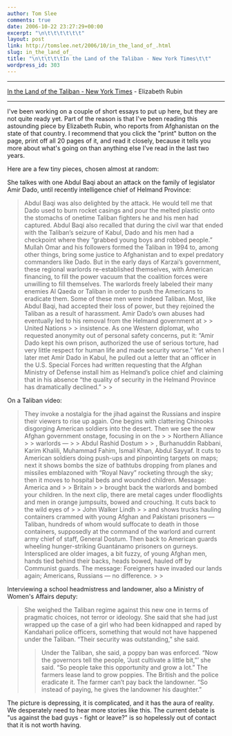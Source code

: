 ```yaml
---
author: Tom Slee
comments: true
date: 2006-10-22 23:27:29+00:00
excerpt: "\n\t\t\t\t\t\t"
layout: post
link: http://tomslee.net/2006/10/in_the_land_of_.html
slug: in_the_land_of_
title: "\n\t\t\t\tIn the Land of the Taliban - New York Times\t\t"
wordpress_id: 303
---
```



				

* * *

[In the Land of the Taliban - New York Times](http://www.nytimes.com/2006/10/22/magazine/22afghanistan.html?_r=1&oref=slogin) - Elizabeth Rubin

* * *

I've been working on a couple of short essays to put up here, but they are not quite ready yet. Part of the reason is that I've been reading this astounding piece by Elizabeth Rubin, who reports from Afghanistan on the state of that country. I recommend that you click the "print" button on the page, print off all 20 pages of it, and read it closely, because it tells you more about what's going on than anything else I've read in the last two years.




Here are a few tiny pieces, chosen almost at random:




She talkes with one Abdul Baqi about an attack on the family of legislator Amir Dado, until recently intelligence chief of Helmand Province:

<blockquote>Abdul Baqi was also delighted by the attack. He would tell me that
Dado used to burn rocket casings and pour the melted plastic onto the
stomachs of onetime Taliban fighters he and his men had captured. Abdul
Baqi also recalled that during the civil war that ended with the
Taliban’s seizure of Kabul, Dado and his men had a checkpoint where
they “grabbed young boys and robbed people.”
Mullah Omar and his followers formed the Taliban in 1994 to,
among other things, bring some justice to Afghanistan and to expel
predatory commanders like Dado. But in the early days of Karzai’s
government, these regional warlords re-established themselves, with
American financing, to fill the power vacuum that the coalition forces
were unwilling to fill themselves. The warlords freely labeled their
many enemies Al Qaeda or Taliban in order to push the Americans to
eradicate them. Some of these men were indeed Taliban. Most, like Abdul
Baqi, had accepted their loss of power, but they rejoined the Taliban
as a result of harassment. Amir Dado’s own abuses had eventually led to
his removal from the Helmand government at 
> 
> United Nations
> 
> 
insistence. As one Western diplomat, who requested anonymity out of
personal safety concerns, put it: “Amir Dado kept his own prison,
authorized the use of serious torture, had very little respect for
human life and made security worse.” Yet when I later met Amir Dado in
Kabul, he pulled out a letter that an officer in the U.S. Special
Forces had written requesting that the Afghan Ministry of Defense
install him as Helmand’s police chief and claiming that in his absence
“the quality of security in the Helmand Province has dramatically
declined.”
> 
> </blockquote>




On a Taliban video:

<blockquote>They invoke a nostalgia for the jihad against the Russians and inspire
their viewers to rise up again. One begins with clattering Chinooks
disgorging American soldiers into the desert. Then we see the new
Afghan government onstage, focusing in on the 
> 
> Northern Alliance
> 
> warlords — 
> 
> Abdul Rashid Dostum
> 
> ,
Burhanuddin Rabbani, Karim Khalili, Muhammad Fahim, Ismail Khan, Abdul
Sayyaf. It cuts to American soldiers doing push-ups and pinpointing
targets on maps; next it shows bombs the size of bathtubs dropping from
planes and missiles emblazoned with “Royal Navy” rocketing through the
sky; then it moves to hospital beds and wounded children. Message:
America and 
> 
> Britain
> 
> 
brought back the warlords and bombed your children. In the next clip,
there are metal cages under floodlights and men in orange jumpsuits,
bowed and crouching. It cuts back to the wild eyes of 
> 
> John Walker Lindh
> 
> 
and shows trucks hauling containers crammed with young Afghan and
Pakistani prisoners — Taliban, hundreds of whom would suffocate to
death in those containers, supposedly at the command of the warlord and
current army chief of staff, General Dostum. Then back to American
guards wheeling hunger-striking Guantánamo prisoners on gurneys.
Interspliced are older images, a bit fuzzy, of young Afghan men, hands
tied behind their backs, heads bowed, hauled off by Communist guards.
The message: Foreigners have invaded our lands again; Americans,
Russians — no difference.
> 
> </blockquote>

Interviewing a school headmistress and landowner, also a Ministry of Women's Affairs deputy:

<blockquote>She weighed the Taliban regime against this new one in terms of
pragmatic choices, not terror or ideology. She said that she had just
wrapped up the case of a girl who had been kidnapped and raped by
Kandahari police officers, something that would not have happened under
the Taliban. “Their security was outstanding,” she said.

> 
> 

> 
> Under the Taliban, she said, a poppy ban was enforced. “Now the
governors tell the people, ‘Just cultivate a little bit,”’ she said.
“So people take this opportunity and grow a lot.” The farmers lease
land to grow poppies. The British and the police eradicate it. The
farmer can’t pay back the landowner. “So instead of paying, he gives
the landowner his daughter.” 
> 
> </blockquote>

The picture is depressing, it is complicated, and it has the aura of reality. We desperately need to hear more stories like this. The current debate is "us against the bad guys - fight or leave?" is so hopelessly out of contact that it is not worth having.


		
